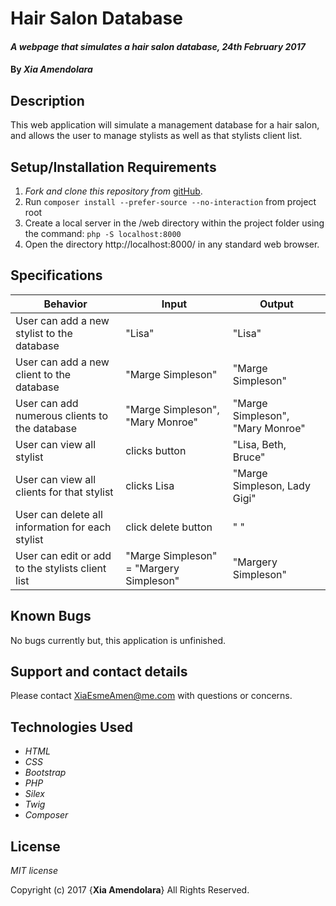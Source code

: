# Hair Salon Database

#### _A webpage that simulates a hair salon database, 24th February 2017_

#### By _**Xia Amendolara**_

## Description

This web application will simulate a management database for a hair salon, and allows the user to manage stylists as well as that stylists client list.

## Setup/Installation Requirements

1. _Fork and clone this repository from_ [gitHub](https://github.com/xesme/hair-salon).
2. Run `composer install --prefer-source --no-interaction` from project root
3. Create a local server in the /web directory within the project folder using the command: `php -S localhost:8000`
4. Open the directory http://localhost:8000/ in any standard web browser.


## Specifications

|Behavior|Input|Output|
|--------|-----|------|
|User can add a new stylist to the database| "Lisa" | "Lisa"|
|User can add a new client to the database | "Marge Simpleson" | "Marge Simpleson"|
|User can add numerous clients to the database | "Marge Simpleson", "Mary Monroe"| "Marge Simpleson", "Mary Monroe"|
|User can view all stylist | clicks button | "Lisa, Beth, Bruce"|
|User can view all clients for that stylist | clicks Lisa | "Marge Simpleson, Lady Gigi"|
|User can delete all information for each stylist | click delete button | " "|
|User can edit or add to the stylists client list| "Marge Simpleson" = "Margery Simpleson" | "Margery Simpleson"|

## Known Bugs

No bugs currently but, this application is unfinished.

## Support and contact details

Please contact XiaEsmeAmen@me.com with questions or concerns.

## Technologies Used

* _HTML_
* _CSS_
* _Bootstrap_
* _PHP_
* _Silex_
* _Twig_
* _Composer_

## License

*MIT license*

Copyright (c) 2017 {**Xia Amendolara**} All Rights Reserved.
